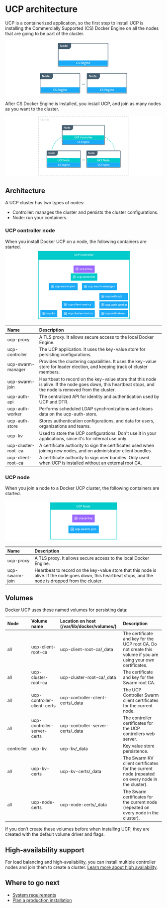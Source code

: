 <!--[metadata]>
+++
title = "Architecture"
description = "Learn about the architecture of Docker Universal Control Plane."
keywords = ["docker, ucp, architecture"]
[menu.main]
parent="mn_ucp"
identifier="ucp_architecture"
weight=20
+++
<![end-metadata]-->

# UCP architecture

UCP is a containerized application, so the first step to install UCP is
installing the Commercially Supported (CS) Docker Engine on all the nodes that
are going to be part of the cluster.

![](images/architecture-1.png)

After CS Docker Engine is installed, you install UCP, and join as many
nodes as you want to the cluster.

![](images/architecture-2.png)

## Architecture

A UCP cluster has two types of nodes:

* Controller: manages the cluster and persists the cluster configurations.
* Node: run your containers.


### UCP controller node

When you install Docker UCP on a node, the following containers are started.
![](images/architecture-3.png)

| Name                | Description                                                                                                                                                |
|:--------------------|:-----------------------------------------------------------------------------------------------------------------------------------------------------------|
| ucp-proxy           | A TLS proxy. It allows secure access to the local Docker Engine.                                                                                           |
| ucp-controller      | The UCP application. It uses the key-value store for persisting configurations.                                                                            |
| ucp-swarm-manager   | Provides the clustering capabilities. It uses the key-value store for leader election, and keeping track of cluster members.                               |
| ucp-swarm-join      | Heartbeat to record on the key-value store that this node is alive. If the node goes down, this heartbeat stops, and the node is removed from the cluster. |
| ucp-auth-api        | The centralized API for identity and authentication used by UCP and DTR.                                                                                   |
| ucp-auth-worker     | Performs scheduled LDAP synchronizations and cleans data on the ucp-auth-store.                                                                            |
| ucp-auth-store      | Stores authentication configurations, and data for users, organizations and teams.                                                                         |
| ucp-kv              | Used to store the UCP configurations. Don't use it in your applications, since it's for internal use only.                                                 |
| ucp-cluster-root-ca | A certificate authority to sign the certificates used when joining new nodes, and on administrator client bundles.                                         |
| ucp-client-root-ca  | A certificate authority to sign user bundles. Only used when UCP is installed without an external root CA.                                                 |

### UCP node

When you join a node to a Docker UCP cluster, the following containers are
started.

![](images/architecture-4.png)

| Name           | Description                                                                                                                                                |
|:---------------|:-----------------------------------------------------------------------------------------------------------------------------------------------------------|
| ucp-proxy      | A TLS proxy. It allows secure access to the local Docker Engine.                                                                                           |
| ucp-swarm-join | Heartbeat to record on the key-value store that this node is alive. If the node goes down, this heartbeat stops, and the node is dropped from the cluster. |


## Volumes

Docker UCP uses these named volumes for persisting data:

| Node       | Volume name                 | Location on host (/var/lib/docker/volumes/) | Description                                                                                                    |
|:-----------|:----------------------------|:--------------------------------------------|:---------------------------------------------------------------------------------------------------------------|
| all        | ucp-client-root-ca          | ucp-client-root-ca/_data                    | The certificate and key for the UCP root CA. Do not create this volume if you are using your own certificates. |
| all        | ucp-cluster-root-ca         | ucp-cluster-root-ca/_data                   | The certificate and key for the Swarm root CA.                                                                 |
| all        | ucp-controller-client-certs | ucp-controller-client-certs/_data           | The UCP Controller Swarm client certificates for the current node.                                             |
| all        | ucp-controller-server-certs | ucp-controller-server-certs/_data           | The controller certificates for the UCP controllers web server.                                                |
| controller | ucp-kv                      | ucp-kv/_data                                | Key value store persistence.                                                                                   |
| all        | ucp-kv-certs                | ucp-kv-certs/_data                          | The Swarm KV client certificates for the current node (repeated on every node in the cluster).                 |
| all        | ucp-node-certs              | ucp-node-certs/_data                        | The Swarm certificates for the current node (repeated on every node in the cluster).                           |


If you don’t create these volumes before when installing UCP, they are created with
the default volume driver and flags.

## High-availability support

For load balancing and high-availability, you can install multiple controller
nodes and join them to create a cluster.
[Learn more about high availability](high-availability/set-up-high-availability.md).

## Where to go next

* [System requirements](installation/system-requirements.md)
* [Plan a production installation](installation/plan-production-install.md)
